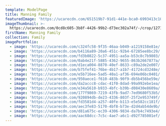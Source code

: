 ```yaml
---
template: ModelPage
title: Manning Family
featuredImage: 'https://ucarecdn.com/651519b7-91d1-441e-bca0-6993413c106b/'
imageThumbnail: >-
  https://ucarecdn.com/0cd8c605-3b8f-4426-99b2-d73ec302a74f/-/crop/1271x1633/555,0/-/preview/
firstName: Manning Family
collection: Family
imagePortfolio:
  - image: 'https://ucarecdn.com/c324fc58-9f35-46aa-b049-a1219158e81e/'
  - image: 'https://ucarecdn.com/b4116a89-20a6-451c-92b4-67285ee8bc29/'
  - image: 'https://ucarecdn.com/fd3b0822-5c37-4951-aa5a-b53c8c7b9803/'
  - image: 'https://ucarecdn.com/0ab4e21f-5885-4362-9655-863b2667877a/'
  - image: 'https://ucarecdn.com/d1eca004-8870-40ef-8633-c89a2de2e007/'
  - image: 'https://ucarecdn.com/b75fef41-76be-4b17-a1b7-41724cd3248e/'
  - image: 'https://ucarecdn.com/e5b716ee-5ad5-40a1-af36-694e06bc0401/'
  - image: 'https://ucarecdn.com/950aece1-f610-483b-90f9-db5b456be59e/'
  - image: 'https://ucarecdn.com/da2accc8-cdac-41f0-8dad-99a992ebe1ea/'
  - image: 'https://ucarecdn.com/e34a5610-b933-4bfc-b39b-d08430e8609a/'
  - image: 'https://ucarecdn.com/177f9869-7219-43fb-9ad7-7ed9680f53b5/'
  - image: 'https://ucarecdn.com/920894db-de23-4336-803f-25f2e953749f/'
  - image: 'https://ucarecdn.com/fd3581d4-a257-40fe-b113-e5e582cc181f/'
  - image: 'https://ucarecdn.com/aec3fe83-5170-4bf8-b73e-d2d4ab54de9b/'
  - image: 'https://ucarecdn.com/d81a675c-ec39-4306-9834-da7b4c7493e4/'
  - image: 'https://ucarecdn.com/aac68dcc-7c5c-4ae7-a6c1-d92f785001ef/'
---
```


